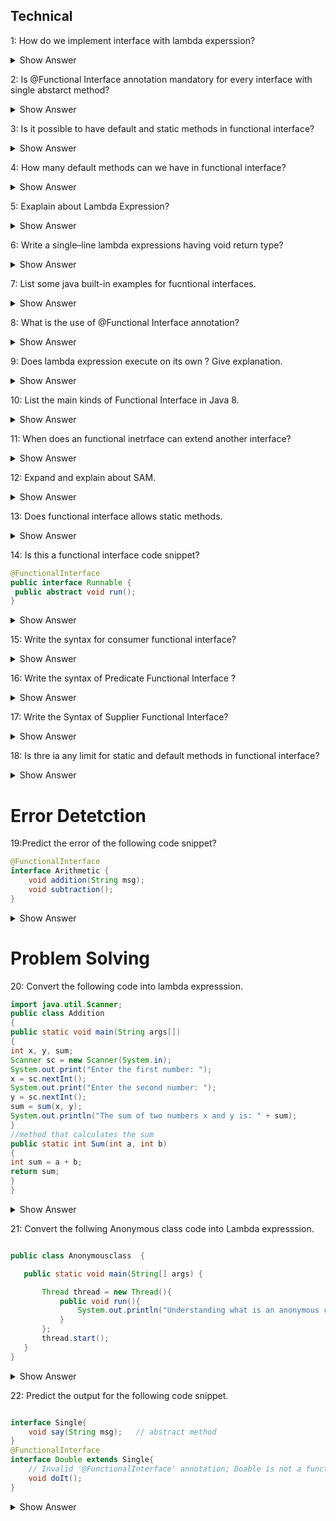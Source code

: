 ## Technical
1: How do we implement interface with lambda experssion?

<details><summary> Show Answer</summary>
Functional interface(An interface with single abstarct method)
</details>



 2:  Is @Functional Interface annotation mandatory for every interface with single abstarct method?
 <details><summary> Show Answer</summary>
No , not necessary because compiler will consider it as functional interface when it has only one abstarct method. </details>

3: Is it possible to have default and static methods in functional interface?
 <details><summary> Show Answer</summary>
 Yes we can have any number of default and static methods but can contain only one abstract method. 
 </details>

4: How many default methods can we have in functional interface?
 <details><summary> Show Answer</summary>
 fucntional interface can have Multiple default methods with only one abstrcat method. </details>

5: Exaplain about Lambda Expression?
 <details><summary> Show Answer</summary>
 The functional interface has been introduced in Java 8 to support the lambda expression, lambda expression is the instance of a functional interface.</details>

6: Write a single–line lambda expressions having void return type?
<details><summary> Show Answer</summary>
Answer: () -> System.out.println("Welcome");</details>

7: List some java built-in examples for fucntional interfaces.
<details><summary> Show Answer</summary>

-Runnable     
-Callable       
-Comparable
</details>

8: What is the use of @Functional Interface annotation?
<details><summary> Show Answer</summary>

It forces the Java compiler to indicate that the interface is a functional interface, so it should not allow to have more than one abstract method. 
</details>

9: Does lambda expression execute on its own ? Give explanation.
<details><summary> Show Answer</summary>
No, it is used to implement a method defined by a functional interface.

</details>

10: List the main kinds of Functional Interface in Java 8.
<details><summary> Show Answer</summary>

- Consumer - which takes only one arguments
- Predicate - which takes one argument and returns the result as boolean value
- Supplier - which does not take any arguments returns a single result.
- Function - which recieves an argument and returns the result based on the processing

</details>

11: When does an functional inetrface can extend another interface?
<details><summary> Show Answer</summary>

- A fucntional inetrface can extends the interface only when there is no abstract methods in it.
- If it has abstract method then it will be an invalid fucntional interface.

</details>

12: Expand and explain about SAM.
<details>
<summary> Show Answer</summary>
 
- Single Abstarct Method interfaces
- Whcih is also called as functional interfaces, having only one abstcrt methods and multiple default methods.
</details>

13: Does functional interface allows static methods.
<details>
 <summary> Show Answer</summary>
JDK 8 allows static methods in interface, before this only
one abstract method is allowed in functional interface </details>

14: Is this a functional interface code snippet?
``` java
@FunctionalInterface
public interface Runnable {
 public abstract void run();
}
```
<details><summary> Show Answer </summary>
Yes, this is functional interface, since there is only one
abstract method
</details>

15: Write the syntax for consumer functional interface?

<details><summary> Show Answer </summary>

``` java

Consumer<Integer> consumer = (value) -> System.out.println
(value);
```

-  which accepts only one argument and has no return value. 

</details>

16: Write the syntax of Predicate Functional Interface ?

<details><summary> Show Answer </summary>

``` java
public interface Predicate<T> {

    boolean test(T t);

}
```
- a function that accepts an argument and returns a boolean value as an answer

</details>


17: Write the Syntax of Supplier Functional Interface?


<details><summary> Show Answer </summary>

``` java
@FunctionalInterface
public interface Supplier<T>{
 returns the specific result 
T.get();

}
```

- which does not take any input or argument and yet returns a single output. 

</details>


18: Is thre ia any limit for static and default methods in functional interface?

<details><summary> Show Answer </summary>

- No, we can add any number of static and default methods in the functional interface in java 8.

</details>


# Error Detetction
 19:Predict the error of the following code snippet?
 
``` java  
@FunctionalInterface  
interface Arithmetic {  
    void addition(String msg);  
    void subtraction();
} 
```
 <details><summary> Show Answer</summary>
It will throw a compile time error that Revature is not a functional interface, since it has 2 abstract methods.</details>


# Problem Solving
20: Convert the following code into lambda expresssion.
``` java
import java.util.Scanner;  
public class Addition 
{  
public static void main(String args[])  
{  
int x, y, sum;  
Scanner sc = new Scanner(System.in);  
System.out.print("Enter the first number: ");  
x = sc.nextInt();  
System.out.print("Enter the second number: ");  
y = sc.nextInt();  
sum = sum(x, y);  
System.out.println("The sum of two numbers x and y is: " + sum);  
}  
//method that calculates the sum  
public static int Sum(int a, int b)  
{  
int sum = a + b;  
return sum;  
}  
}  
```

<details><summary> Show Answer</summary>
Explanation: A lambda expression is a short block of code which takes in parameters and returns a value. Which is similar to methods, but they do not need a name(Function name) and they can be implemented right in the body of a method.

``` java

public class Main
{  
public static void main(String args[])  
{  
Sum sum = (a,b) -> a+b;
System.out.print(sum.add(2,3));  
}  
}  
interface Sum{
    int add(int a, int b);
}
```

</details>



21: Convert the follwing Anonymous class code into Lambda expresssion.
 

 ``` java

 public class Anonymousclass  {

    public static void main(String[] args) {

        Thread thread = new Thread(){
            public void run(){
                System.out.println("Understanding what is an anonymous class");
            }
        };
        thread.start();
    }
}
```
<details><summary> Show Answer</summary>


``` java

public class AnonymousClassExample {

    public static void main(String[] args) {

        Runnable runnable = () -> {
            System.out.println("Understanding functional interfaces");
        };
        runnable.run();
    }
}
```

 - Functional interface can be instantiated using lambda expression instead of AnonymousClass. 
 - It can reduce the lines of code. 
 </details>

 

22: Predict the output for the following code snippet.
``` java

interface Single{  
    void say(String msg);   // abstract method  
}  
@FunctionalInterface  
interface Double extends Single{  
    // Invalid '@FunctionalInterface' annotation; Doable is not a functional interface  
    void doIt();  
}  
```

<details>
<summary> Show Answer</summary>

- It will throw an compile time error

- When fucntional interface extends another interface it should noy contain any abstract methods.

</details>






